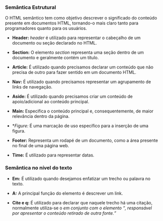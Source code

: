 
### Semântica Estrutural
O HTML semântico tem como objetivo descrever o significado do conteúdo presente em documentos HTML,
tornando-o mais claro tanto para programadores quanto para os usuários.

* **Header:**  *header* é utilizado para representar o cabeçalho de um documento ou seção declarado no HTML.

* **Section:** O elemento *section* representa uma seção dentro de um documento e geralmente contém um título.

* **Article:**
É utilizado quando precisamos declarar um conteúdo que não precisa de outro para fazer sentido em um documento HTML.

* **Nav:**
É utilizado quando precisamos representar um agrupamento de links de navegação.

* **Aside:**
É utilizado quando precisamos criar um conteúdo de apoio/adicional ao conteúdo principal.

* **Main:**
Especifica o conteúdo principal e, consequentemente, de maior relevância dentro da página.

* **Figure:*
É uma marcação de uso específico para a inserção de uma figura. 

* **Footer:**
Representa um rodapé de um documento, como a área presente no final de uma página web.

* **Time:**
É utilizado para representar datas.

### Semântica no nível do texto
* **Em:**
É utilizado quando desejamos enfatizar um trecho ou palavra no texto.

* **A:**
A principal função do elemento <a> é descrever um link.

* **Cite e q:**
É utilizado para declarar que naquele trecho há uma citação, normalmente utiliza-se o <cite> em conjunto com o elemento <q>,
responsável por apresentar o conteúdo retirado de outra fonte.
